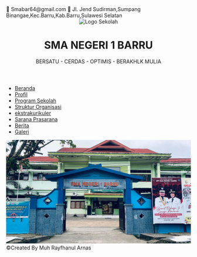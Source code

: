 <!DOCTYPE html>
<html lang="id">
<head>
  <meta charset="UTF-8">
  <meta name="viewport" content="width=device-width, initial-scale=1">
  <title>SMA NEGERI 1 BARRU</title>
  <link rel="stylesheet" href="style.css">
</head>
<body>

  <div class="top-contact">
    <span>📧 Smabar64@gmail.com</span>
    <span>📍 Jl. Jend Sudirman,Sumpang Binangae,Kec.Barru,Kab.Barru,Sulawesi Selatan</span>
  </div>

  <header class="main-header">
    <div class="logo-title">
      <img src="https://tse4.mm.bing.net/th?id=OIP.2M6dPc9pj4NGjp7bmYZ52gAAAA&pid=Api&P=0&h=220" alt="Logo Sekolah" class="school-logo">
      <div class="title-text">
        <h1>SMA NEGERI 1 BARRU</h1>
        <p>BERSATU - CERDAS - OPTIMIS - BERAKHLK MULIA</p>
      </div>
    </div>
  </header>

  <nav class="main-nav">
    <ul>
      <li><a href="#" class="active">Beranda</a></li>
      <li><a href="profile.html">Profil</a></li>
      <li><a href="programsekolah.html">Program Sekolah</a></li>
      <li><a href="strukturorganisasi.html">Struktur Organisasi</a></li>
      <li><a href="ektrakulikuler.html">ekstrakurikuler</a></li>
      <li><a href="saranadanprasarana.html">Sarana Prasarana</a></li>
      <li><a href="berita.html">Berita</a></li>
      <li><a href="galeri.html">Galeri</a></li>
    </ul>
  </nav>

  <section class="hero-banner">
    <img src="smansa1.jpg" alt="Banner Sekolah">
  </section>

  <footer>©Created By Muh Rayfhanul Arnas</footer>
</body>
</html>
